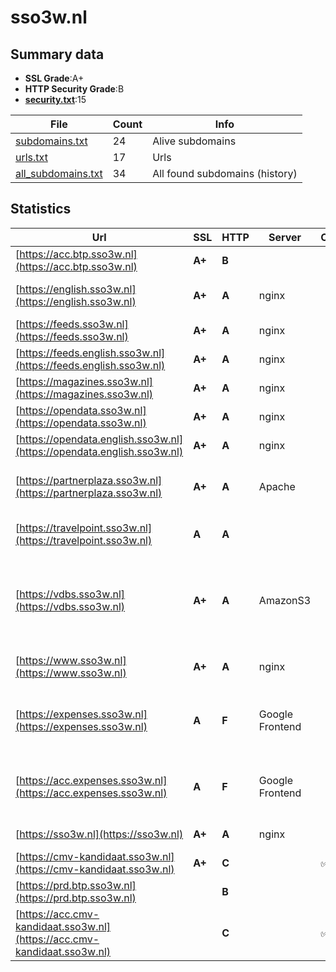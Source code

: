 

# sso3w.nl
## Summary data


 - **SSL Grade**:A+
 - **HTTP Security Grade**:B
 - **[security.txt](https://www.digitaleoverheid.nl/nieuws/standaard-security-txt-nu-verplicht-voor-overheid/)**:15


| File       | Count | Info |
|------------|-------|------|
|[subdomains.txt](/data/sso3w.nl/subdomains.txt)|24|Alive subdomains|
|[urls.txt](/data/sso3w.nl/urls.txt)|17|Urls|
|[all_subdomains.txt](/data/sso3w.nl/all_subdomains.txt)|34|All found subdomains (history)|


## Statistics


| Url | SSL | HTTP | Server | Cookie | HSTS | CORS | CTO | CSP | XFO | XXP | RP |FP| Tech |Title |
|--------|-------|-------|------|------|------|------|------|------|------|------|------|------|------|------|
|[https://acc.btp.sso3w.nl](https://acc.btp.sso3w.nl)| **A+**| **B**|| |:white_check_mark: | | | | | | :white_check_mark: | |HSTS||
|[https://english.sso3w.nl](https://english.sso3w.nl)| **A+**| **A**|nginx| |:white_check_mark: | | |:warning: | :white_check_mark: | :white_check_mark: | :white_check_mark: | |Bloomreach HSTS Nginx|3W | SSO3W-Engli...|
|[https://feeds.sso3w.nl](https://feeds.sso3w.nl)| **A+**| **A**|nginx| |:white_check_mark: | | | | :white_check_mark: | :white_check_mark: | :white_check_mark: | |HSTS Nginx||
|[https://feeds.english.sso3w.nl](https://feeds.english.sso3w.nl)| **A+**| **A**|nginx| |:white_check_mark: | | | | :white_check_mark: | :white_check_mark: | :white_check_mark: | |HSTS Nginx||
|[https://magazines.sso3w.nl](https://magazines.sso3w.nl)| **A+**| **A**|nginx| |:white_check_mark: | | |:warning: | :white_check_mark: | :white_check_mark: | :white_check_mark: | |HSTS Nginx||
|[https://opendata.sso3w.nl](https://opendata.sso3w.nl)| **A+**| **A**|nginx| |:white_check_mark: | | | | :white_check_mark: | :white_check_mark: | :white_check_mark: | |HSTS Nginx||
|[https://opendata.english.sso3w.nl](https://opendata.english.sso3w.nl)| **A+**| **A**|nginx| |:white_check_mark: | | | | :white_check_mark: | :white_check_mark: | :white_check_mark: | |HSTS Nginx||
|[https://partnerplaza.sso3w.nl](https://partnerplaza.sso3w.nl)| **A+**| **A**|Apache| |:white_check_mark: | | |:warning: | :white_check_mark: | :white_check_mark: | :white_check_mark: | :white_check_mark: |Apache HTTP Server HSTS||
|[https://travelpoint.sso3w.nl](https://travelpoint.sso3w.nl)| **A**| **A**|| |:white_check_mark: | | | | | :white_check_mark: | :white_check_mark: | |Azure Azure Front Door HSTS|Atriis|
|[https://vdbs.sso3w.nl](https://vdbs.sso3w.nl)| **A+**| **A**|AmazonS3| |:white_check_mark: | | | | :white_check_mark: | :white_check_mark: | :white_check_mark: | |Amazon CloudFront Amazon S3 Amazon Web Services HSTS|VDBS|
|[https://www.sso3w.nl](https://www.sso3w.nl)| **A+**| **A**|nginx| |:white_check_mark: | | |:warning: | :white_check_mark: | :white_check_mark: | :white_check_mark: | |Bloomreach HSTS Nginx|WereldWijdWerken...|
|[https://expenses.sso3w.nl](https://expenses.sso3w.nl)| **A**| **F**|Google Frontend| | | | | | | | :white_check_mark: | |Google Cloud Google Cloud CDN HTTP/3|Yokoy|
|[https://acc.expenses.sso3w.nl](https://acc.expenses.sso3w.nl)| **A**| **F**|Google Frontend| | | | | | | | :white_check_mark: | |Google Cloud Google Cloud CDN HTTP/3|Yokoy|
|[https://sso3w.nl](https://sso3w.nl)| **A+**| **A**|nginx| |:white_check_mark: | | |:warning: | :white_check_mark: | :white_check_mark: | :white_check_mark: | |HSTS Nginx|301 Moved Perman...|
|[https://cmv-kandidaat.sso3w.nl](https://cmv-kandidaat.sso3w.nl)| **A+**| **C**||:white_check_mark: |:white_check_mark: | | | | | | :white_check_mark: | |Azure HSTS|BuZa 3W|
|[https://prd.btp.sso3w.nl](https://prd.btp.sso3w.nl)| | **B**|| |:white_check_mark: | | | | | | :white_check_mark: | |HSTS||
|[https://acc.cmv-kandidaat.sso3w.nl](https://acc.cmv-kandidaat.sso3w.nl)| | **C**||:white_check_mark: |:white_check_mark: | | | | | | :white_check_mark: | |Azure HSTS|BuZa 3W|

